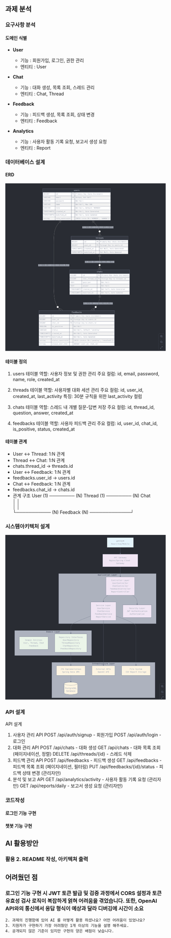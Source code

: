 ## 과제 분석
### 요구사항 분석
#### 도메인 식별
- **User**
  - 기능 : 회원가입, 로그인, 권한 관리
  - 엔티티 : User
  
- **Chat**
  - 기능 : 대화 생성, 목록 조회, 스레드 관리
  - 엔티티 : Chat, Thread

- **Feedback**
  - 기능 : 피드백 생성, 목록 조회, 상태 변경
  - 엔티티 : Feedback

- **Analytics**
  - 기능 : 사용자 활동 기록 요청, 보고서 생성 요청
  - 엔티티 : Report

### 데이터베이스 설계
#### ERD
![image](./erd.png)
#### 테이블 정의 
1. users 테이블
역할: 사용자 정보 및 권한 관리
주요 컬럼: id, email, password, name, role, created_at

2. threads 테이블
역할: 사용자별 대화 세션 관리
주요 컬럼: id, user_id, created_at, last_activity
특징: 30분 규칙을 위한 last_activity 컬럼

3. chats 테이블
역할: 스레드 내 개별 질문-답변 저장
주요 컬럼: id, thread_id, question, answer, created_at

4. feedbacks 테이블
역할: 사용자 피드백 관리
주요 컬럼: id, user_id, chat_id, is_positive, status, created_at

#### 테이블 관계
- User ↔ Thread: 1:N 관계
- Thread ↔ Chat: 1:N 관계
- chats.thread_id → threads.id
- User ↔ Feedback: 1:N 관계
- feedbacks.user_id → users.id
- Chat ↔ Feedback: 1:N 관계
- feedbacks.chat_id → chats.id
- 관계 구조
  User (1) ──────── (N) Thread (1) ──────── (N) Chat</br>
  │                                          │</br>
  │                                          │</br>
  └─────────── (N) Feedback (N) ─────────────┘</br>

### 시스템아키텍처 설계
![image](./시스템아키텍쳐.png)
### API 설계
API 설계
1. 사용자 관리 API
   POST   /api/auth/signup     - 회원가입
   POST   /api/auth/login      - 로그인
2. 대화 관리 API
   POST   /api/chats           - 대화 생성
   GET    /api/chats           - 대화 목록 조회 (페이지네이션, 정렬)
   DELETE /api/threads/{id}    - 스레드 삭제
3. 피드백 관리 API
   POST   /api/feedbacks       - 피드백 생성
   GET    /api/feedbacks       - 피드백 목록 조회 (페이지네이션, 필터링)
   PUT    /api/feedbacks/{id}/status - 피드백 상태 변경 (관리자만)
4. 분석 및 보고 API
   GET    /api/analytics/activity    - 사용자 활동 기록 요청 (관리자만)
   GET    /api/reports/daily         - 보고서 생성 요청 (관리자만)

### 코드작성
#### 로그인 기능 구현
#### 챗봇 기능 구현

## AI 활용방안
###  
### 활용 2. README 작성, 아키텍쳐 출력
## 어려웠던 점
### 로그인 기능 구현 시 JWT 토큰 발급 및 검증 과정에서 CORS 설정과 토큰 유효성 검사 로직이 복잡하게 얽혀 어려움을 겪었습니다. 또한, OpenAI API와의 통신에서 응답 형식이 예상과 달라 디버깅에 시간이 소요
    2. 과제의 진행함에 있어 AI 를 어떻게 활용 하셨나요? 어떤 어려움이 있었나요?
    3. 지원자가 구현하기 가장 어려웠던 1개 이상의 기능을 설명 해주세요.
    4. 공개되지 않은 기준이 있지만 구현의 양은 배점이 낮습니다.